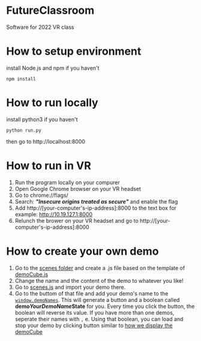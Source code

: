 # FutureClassroom

Software for 2022 VR class

# How to setup environment

install Node.js and npm if you haven't

`npm install`

# How to run locally

install python3 if you haven't

`python run.py`

then go to http://localhost:8000

# How to run in VR

1. Run the program locally on your compurer
2. Open Google Chrome browser on your VR headset
3. Go to chrome://flags/
4. Search: ***"Insecure origins treated as secure"*** and enable the flag
5. Add http://[your-computer's-ip-address]:8000 to the text box
   for example: http://10.19.127.1:8000
6. Relunch the brower on your VR headset and go to http://[your-computer's-ip-address]:8000 

# How to create your own demo

1. Go to the [scenes folder](https://github.com/futurerealitylab/FutureClassroom/tree/master/js/scenes/) and create a .js file based on the template of [demoCube.js](https://github.com/futurerealitylab/FutureClassroom/tree/master/js/scenes/demoCube.js)
2. Change the name and the content of the demo to whatever you like!
3. Go to [scenes.js](https://github.com/futurerealitylab/FutureClassroom/tree/master/js/scenes/scenes.js) and import your demo there.
4. Go to the buttom of that file and add your demo's name to the [```window.demoNames```](https://github.com/futurerealitylab/FutureClassroom/tree/master/js/scenes/scenes.js#L51). This will generate a button and a boolean called **demo*YourDemoName*State** for you. Every time you click the button, the boolean will reverse its value. If you have more than one demos, seperate their names with ```,```
e. Using that boolean, you can load and stop your demo by clicking button similar to [how we display the demoCube](https://github.com/futurerealitylab/FutureClassroom/tree/master/js/scenes/scenes.js#L16)

